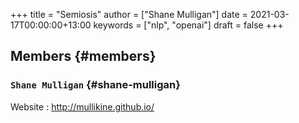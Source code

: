 +++
title = "Semiosis"
author = ["Shane Mulligan"]
date = 2021-03-17T00:00:00+13:00
keywords = ["nlp", "openai"]
draft = false
+++

## Members {#members}


### `Shane Mulligan` {#shane-mulligan}

Website
: <http://mullikine.github.io/>